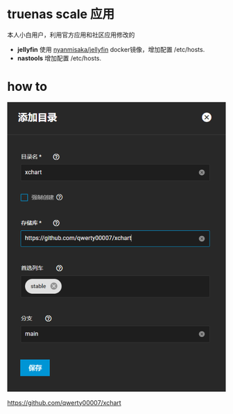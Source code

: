 # truenas scale 应用

本人小白用户，利用官方应用和社区应用修改的

- **jellyfin** 使用 [nyanmisaka/jellyfin](https://hub.docker.com/r/nyanmisaka/jellyfin) docker镜像，增加配置 /etc/hosts.
- **nastools** 增加配置 /etc/hosts.

# how to
![增加第三方应用库](/assets/img/add.png)

<https://github.com/qwerty00007/xchart>